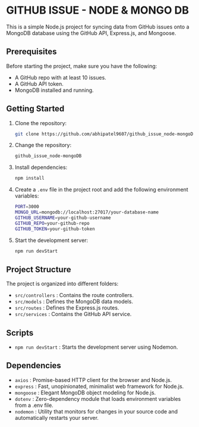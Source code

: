 # GITHUB ISSUE - NODE & MONGO DB

This is a simple Node.js project for syncing data from GitHub issues onto a MongoDB database using the GitHub API, Express.js, and Mongoose.

## Prerequisites

Before starting the project, make sure you have the following:

- A GitHub repo with at least 10 issues.
- A GitHub API token.
- MongoDB installed and running.

## Getting Started

1. Clone the repository:
   ```bash
   git clone https://github.com/abhipatel9607/github_issue_node-mongoDB.git
   ```
2. Change the repository:

   ```bash
   github_issue_node-mongoDB
   ```

3. Install dependencies:

   ```bash
   npm install
   ```

4. Create a `.env` file in the project root and add the following environment variables:
   ```bash
   PORT=3000
   MONGO_URL=mongodb://localhost:27017/your-database-name
   GITHUB_USERNAME=your-github-username
   GITHUB_REPO=your-github-repo
   GITHUB_TOKEN=your-github-token
   ```
5. Start the development server:
   ```bash
   npm run devStart
   ```

## Project Structure

The project is organized into different folders:

- `src/controllers` : Contains the route controllers.
- `src/models` : Defines the MongoDB data models.
- `src/routes` : Defines the Express.js routes.
- `src/services` : Contains the GitHub API service.

## Scripts

- `npm run devStart` : Starts the development server using Nodemon.

## Dependencies

- `axios` : Promise-based HTTP client for the browser and Node.js.
- `express` : Fast, unopinionated, minimalist web framework for Node.js.
- `mongoose` : Elegant MongoDB object modeling for Node.js.
- `dotenv` : Zero-dependency module that loads environment variables from a .env file.
- `nodemon` : Utility that monitors for changes in your source code and automatically restarts your server.

